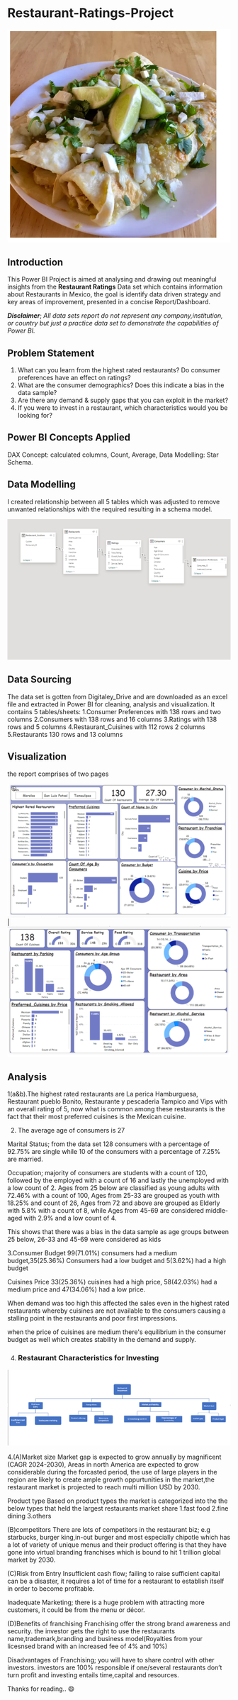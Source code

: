 # Restaurant-Ratings-Project

![](restaurant_cuisine.png)

## Introduction
This Power BI Project is aimed at analysing and drawing out meaningful insights from the **Restaurant Ratings** Data set which contains information about Restaurants in Mexico, the goal is identify data driven strategy and key areas of improvement, presented in a concise Report/Dashboard.

**_Disclaimer_**; _All data sets report do not represent any company,institution, or country but just a practice data set to demonstrate the capabilities of Power BI._

## Problem Statement
1. What can you learn from the highest rated restaurants? Do consumer preferences have an effect on ratings?
2. What are the consumer demographics? Does this indicate a bias in the data sample?
3. Are there any demand & supply gaps that you can exploit in the market?
4. If you were to invest in a restaurant, which characteristics would you be looking for?
   
## Power BI Concepts Applied
DAX Concept:
calculated columns,
Count,
Average,
Data Modelling: Star Schema.

## Data Modelling
I created relationship between all 5 tables which was adjusted to remove unwanted relationships with the required resulting in a schema model.

![](Restaurant_modelling.png)

## Data Sourcing
The data set is gotten from Digitaley_Drive and are downloaded as an excel file and extracted in Power BI for cleaning, analysis and visualization.
It contains 5 tables/sheets:
1.Consumer Preferences with 138 rows and two columns
2.Consumers with 138 rows and 16 columns
3.Ratings with 138 rows and 5 columns
4.Restaurant_Cuisines with 112 rows 2 columns
5.Restaurants 130 rows and 13 columns

## Visualization
the report comprises of two pages

![](restaurant_dashboard1.png) | ![](restaurant_dashboard2.png)

## Analysis
1(a&b).The highest rated restaurants are La perica Hamburguesa, Restaurant pueblo Bonito, Restaurante y pescaderia Tampico and Vips with an overall rating of 5, now what is common among these restaurants is the fact that their most preferred cuisines is the Mexican cuisine.

2. The average age of consumers is 27
 
Marital Status; from the data set 128 consumers with a percentage of 92.75% are single while 10 of the consumers with a percentage of 7.25% are married.

Occupation; majority of consumers are students with a count of 120, followed by the employed  with a count of 16 and lastly the unemployed with a low count of 2.
Ages from 25 below are classified as young adults with 72.46% with a count of 100, Ages from 25-33 are grouped as youth with 18.25% and count of 26, Ages from 72 and above are grouped as Elderly with 5.8% with a count of 8, while Ages from 45-69 are considered middle-aged with 2.9% and a low count of 4.

 This shows that there was a bias in the data sample as age groups between 25 below, 26-33 and 45-69 were considered as kids
 
3.Consumer Budget
99(71.01%) consumers had a medium budget,35(25.36%) Consumers had a low budget and 5(3.62%) had a high budget

 Cuisines Price
33(25.36%) cuisines had a high price, 58(42.03%) had a medium price and 47(34.06%) had a low price.

When demand was too high this affected the sales even in the highest rated restaurants whereby cuisines are not available to the consumers causing a stalling point in the restaurants and poor first impressions.

when the price of cuisines are medium there's equilibrium in the consumer budget as well which creates stability in the demand and supply.

4. ### Restaurant  Characteristics for Investing

![](restaurant_investment_metrics.png)


4.(A)Market size
Market gap is expected to grow annually by magnificent (CAGR 2024-2030), Areas in north America are expected to grow considerable during the forcasted period, the use of large players in the region are likely to create ample growth oppurtunities in the market,the restaurant market is projected to reach multi million USD by 2030.

Product type
Based on product types the market is categorized into the the below types that held the largest restaurants market share
1.fast food
2.fine dining
3.others

(B)competitors
There are lots of competitors in the restaurant biz; e.g starbucks, burger king,in-out burger and most especially chipotle which has a lot of variety of unique menus and their product offering is that they have gone into virtual branding franchises which is bound to hit 1 trillion global market by 2030.

(C)Risk from Entry
Insufficient cash flow; failing to raise sufficient capital can be a disaster, it requires a lot of time for a restaurant to establish itself in order to become profitable.

Inadequate Marketing; there is a huge problem with attracting more customers, it could be from the menu or décor.

(D)Benefits of franchising
Franchising offer the strong brand awareness and security.
the investor gets the right to use the restaurants name,trademark,branding and business model(Royalties from your licesnsed brand with an increased fee of 4% and 10%)

Disadvantages of Franchising; you will have to share control with other investors.
investors are 100% responsible if one/several restaurants don’t turn profit and investing entails time,capital and resources. 

Thanks for reading.. 😄 










